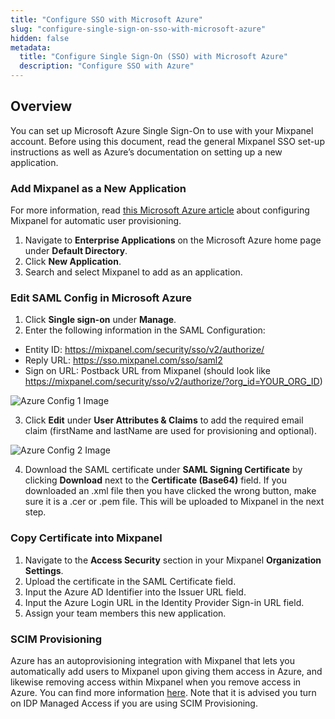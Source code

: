 ```yaml
---
title: "Configure SSO with Microsoft Azure"
slug: "configure-single-sign-on-sso-with-microsoft-azure"
hidden: false
metadata: 
  title: "Configure Single Sign-On (SSO) with Microsoft Azure"
  description: "Configure SSO with Azure"
---
```


## Overview

You can set up Microsoft Azure Single Sign-On to use with your Mixpanel account. Before using this document, read the general Mixpanel SSO set-up instructions as well as Azure’s documentation on setting up a new application. 

### Add Mixpanel as a New Application

For more information, read [this Microsoft Azure article](https://docs.microsoft.com/en-us/azure/active-directory/saas-apps/mixpanel-provisioning-tutorial) about configuring Mixpanel for automatic user provisioning. 

1. Navigate to **Enterprise Applications** on the Microsoft Azure home page under **Default Directory**.
2. Click **New Application**.
3. Search and select Mixpanel to add as an application.

### Edit SAML Config in Microsoft Azure

1. Click **Single sign-on** under **Manage**.
2. Enter the following information in the SAML Configuration:
- Entity ID: https://mixpanel.com/security/sso/v2/authorize/
- Reply URL: https://sso.mixpanel.com/sso/saml2
- Sign on URL: Postback URL from Mixpanel (should look like https://mixpanel.com/security/sso/v2/authorize/?org_id=YOUR_ORG_ID)
  
![Azure Config 1 Image](/azure_config1.png)

  
3. Click **Edit** under **User Attributes & Claims** to add the required email claim (firstName and lastName are used for provisioning and optional).
  
![Azure Config 2 Image](/azure_config2.png)
  
4. Download the SAML certificate under **SAML Signing Certificate** by clicking **Download** next to the **Certificate (Base64)** field. If you downloaded an .xml file then you have clicked the wrong button, make sure it is a .cer or .pem file. This will be uploaded to Mixpanel in the next step.

### Copy Certificate into Mixpanel

1. Navigate to the **Access Security** section in your Mixpanel **Organization Settings**.
2. Upload the certificate in the SAML Certificate field. 
3. Input the Azure AD Identifier into the Issuer URL field.
4. Input the Azure Login URL in the Identity Provider Sign-in URL field. 
5. Assign your team members this new application.
    
### SCIM Provisioning
  
Azure has an autoprovisioning integration with Mixpanel that lets you automatically add users to Mixpanel upon giving them access in Azure, and likewise removing access within Mixpanel when you remove access in Azure. You can find more information [here](https://learn.microsoft.com/en-us/azure/active-directory/saas-apps/mixpanel-provisioning-tutorial). Note that it is advised you turn on IDP Managed Access if you are using SCIM Provisioning.
